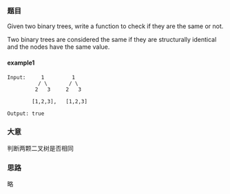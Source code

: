 ### 题目
Given two binary trees, write a function to check if they are the same or not.

Two binary trees are considered the same if they are structurally identical and the nodes have the same value.

#### example1
```
Input:     1         1
          / \       / \
         2   3     2   3

        [1,2,3],   [1,2,3]

Output: true
```

### 大意
判断两颗二叉树是否相同

### 思路
略




